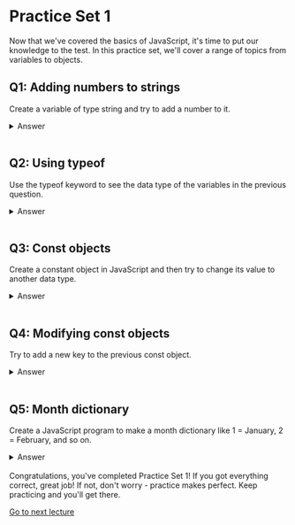 # Practice Set 1
Now that we've covered the basics of JavaScript, it's time to put our knowledge to the test. In this practice set, we'll cover a range of topics from variables to objects.

## Q1: Adding numbers to strings
Create a variable of type string and try to add a number to it. 
<!-- For example, create a variable name with a string value, and a variable age with a number value, and then try to concatenate them using the + operator. Briefly describe the concept of concatenation in your answer. -->
<details><summary>Answer</summary> 

```javascript
let name = "Harry";
let age = 29;
console.log(name + age); // "Harry29"
```
In JavaScript, **concatenation** is the process of combining two or more strings into a single string. When you use the + operator with a string and a number, the number is automatically converted to a string and then concatenated with the original string. We'll cover more about string concatenation in the future.
</details> </br>



## Q2: Using typeof
Use the typeof keyword to see the data type of the variables in the previous question. 
<!-- Also, note that when you write a + b, you are doing string concatenation, but when you write (a + b), you are doing addition. -->

<details><summary>Answer</summary>


```javascript
console.log(typeof name); // "string"
console.log(typeof age); // "number"
```
When you use the typeof keyword with a variable, it returns a string indicating the data type of that variable. In this case, name is a string, and age is a number.

</details> </br>

## Q3: Const objects
Create a constant object in JavaScript and then try to change its value to another data type.

<details><summary>Answer</summary>

```javascript
const biodata = { 
    name: "Harry",
    age: 30 
};
biodata = 29; // TypeError: Assignment to constant variable.
```
When you create a constant in JavaScript, its value cannot be changed. If you try to assign a new value to a constant, you'll get a TypeError.

</details> </br>

## Q4: Modifying const objects
Try to add a new key to the previous const object. 
<details><summary>Answer</summary>

```javascript
const biodata = { 
    name: "Harry", 
    age: 30 
    };
biodata.address = "123 Main St";
console.log(biodata); // { name: "John", age: 30, address: "123 Main St" }
```
Even though biodata is a constant, we can still modify its properties. This is because the const keyword only prevents us from reassigning the variable to a different value. The object itself is still mutable, which means we can add or change its properties.

</details> </br>

## Q5: Month dictionary
Create a JavaScript program to make a month dictionary like 1 = January, 2 = February, and so on.

<details><summary>Answer</summary>

```javascript
const months = {
  1: "January",
  2: "February",
  3: "March",
  4: "April",
  5: "May",
  6: "June",
  7: "July",
  8: "August",
  9: "September",
  10: "October",
  11: "November",
  12: "December"
};
```
</details> </br>
Congratulations, you've completed Practice Set 1! If you got everything correct, great job! If not, don't worry - practice makes perfect. Keep practicing and you'll get there.

[Go to next lecture](https://replit.com/@codewithharry/06Operators?v=1#index.js)
